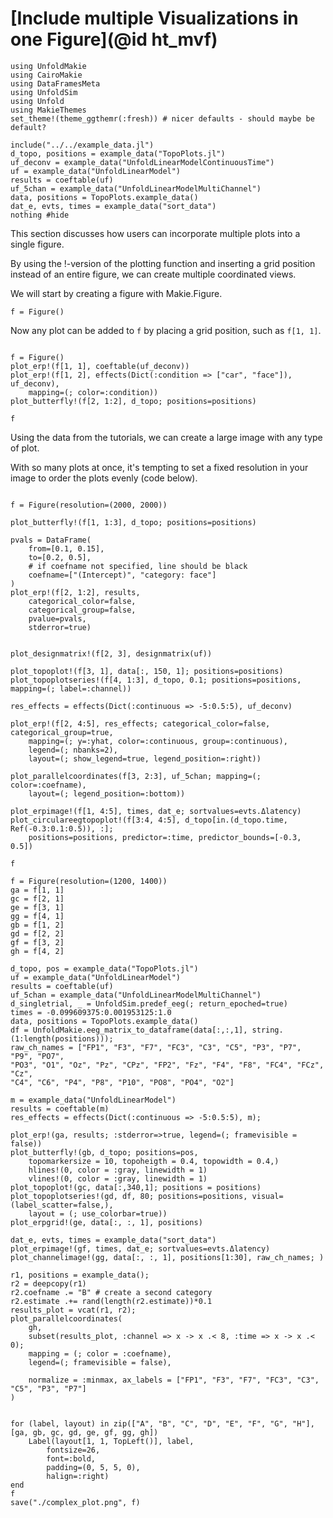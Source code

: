 # [Include multiple Visualizations in one Figure](@id ht_mvf)

```@example main
using UnfoldMakie
using CairoMakie
using DataFramesMeta
using UnfoldSim
using Unfold
using MakieThemes
set_theme!(theme_ggthemr(:fresh)) # nicer defaults - should maybe be default?

```
```@example main
include("../../example_data.jl")
d_topo, positions = example_data("TopoPlots.jl")
uf_deconv = example_data("UnfoldLinearModelContinuousTime")
uf = example_data("UnfoldLinearModel")
results = coeftable(uf)
uf_5chan = example_data("UnfoldLinearModelMultiChannel")
data, positions = TopoPlots.example_data()
dat_e, evts, times = example_data("sort_data")    
nothing #hide
```
This section discusses how users can incorporate multiple plots into a single figure.

By using the !-version of the plotting function and inserting a grid position instead of an entire figure, we can create multiple coordinated views.

We will start by creating a figure with Makie.Figure. 

`f = Figure()`

Now any plot can be added to `f` by placing a grid position, such as `f[1, 1]`.

```@example main

f = Figure()
plot_erp!(f[1, 1], coeftable(uf_deconv))
plot_erp!(f[1, 2], effects(Dict(:condition => ["car", "face"]), uf_deconv), 
    mapping=(; color=:condition))
plot_butterfly!(f[2, 1:2], d_topo; positions=positions)

f
```

Using the data from the tutorials, we can create a large image with any type of plot.

With so many plots at once, it's tempting to set a fixed resolution in your image to order the plots evenly (code below).

```@example main

f = Figure(resolution=(2000, 2000))

plot_butterfly!(f[1, 1:3], d_topo; positions=positions)

pvals = DataFrame(
    from=[0.1, 0.15],
    to=[0.2, 0.5],
    # if coefname not specified, line should be black
    coefname=["(Intercept)", "category: face"]
)
plot_erp!(f[2, 1:2], results, 
    categorical_color=false,
    categorical_group=false,
    pvalue=pvals,
    stderror=true)


plot_designmatrix!(f[2, 3], designmatrix(uf))

plot_topoplot!(f[3, 1], data[:, 150, 1]; positions=positions)
plot_topoplotseries!(f[4, 1:3], d_topo, 0.1; positions=positions, mapping=(; label=:channel))

res_effects = effects(Dict(:continuous => -5:0.5:5), uf_deconv)

plot_erp!(f[2, 4:5], res_effects; categorical_color=false, categorical_group=true,
    mapping=(; y=:yhat, color=:continuous, group=:continuous),
    legend=(; nbanks=2),
    layout=(; show_legend=true, legend_position=:right))

plot_parallelcoordinates(f[3, 2:3], uf_5chan; mapping=(; color=:coefname), 
    layout=(; legend_position=:bottom))

plot_erpimage!(f[1, 4:5], times, dat_e; sortvalues=evts.Δlatency)
plot_circulareegtopoplot!(f[3:4, 4:5], d_topo[in.(d_topo.time, Ref(-0.3:0.1:0.5)), :];
    positions=positions, predictor=:time, predictor_bounds=[-0.3, 0.5])

f
```

```@example main
f = Figure(resolution=(1200, 1400))
ga = f[1, 1]
gc = f[2, 1]
ge = f[3, 1]
gg = f[4, 1]
gb = f[1, 2]
gd = f[2, 2]
gf = f[3, 2]
gh = f[4, 2]

d_topo, pos = example_data("TopoPlots.jl")
uf = example_data("UnfoldLinearModel")
results = coeftable(uf)
uf_5chan = example_data("UnfoldLinearModelMultiChannel")
d_singletrial, _ = UnfoldSim.predef_eeg(; return_epoched=true)
times = -0.099609375:0.001953125:1.0
data, positions = TopoPlots.example_data()
df = UnfoldMakie.eeg_matrix_to_dataframe(data[:,:,1], string.(1:length(positions)));
raw_ch_names = ["FP1", "F3", "F7", "FC3", "C3", "C5", "P3", "P7", "P9", "PO7", 
"PO3", "O1", "Oz", "Pz", "CPz", "FP2", "Fz", "F4", "F8", "FC4", "FCz", "Cz", 
"C4", "C6", "P4", "P8", "P10", "PO8", "PO4", "O2"]

m = example_data("UnfoldLinearModel")
results = coeftable(m)
res_effects = effects(Dict(:continuous => -5:0.5:5), m);

plot_erp!(ga, results; :stderror=>true, legend=(; framevisible = false))
plot_butterfly!(gb, d_topo; positions=pos, 
    topomarkersize = 10, topoheigth = 0.4, topowidth = 0.4,)
    hlines!(0, color = :gray, linewidth = 1)
    vlines!(0, color = :gray, linewidth = 1)
plot_topoplot!(gc, data[:,340,1]; positions = positions)
plot_topoplotseries!(gd, df, 80; positions=positions, visual=(label_scatter=false,), 
    layout = (; use_colorbar=true))
plot_erpgrid!(ge, data[:, :, 1], positions)

dat_e, evts, times = example_data("sort_data")
plot_erpimage!(gf, times, dat_e; sortvalues=evts.Δlatency)
plot_channelimage!(gg, data[:, :, 1], positions[1:30], raw_ch_names; )

r1, positions = example_data();
r2 = deepcopy(r1)
r2.coefname .= "B" # create a second category
r2.estimate .+= rand(length(r2.estimate))*0.1
results_plot = vcat(r1, r2);
plot_parallelcoordinates(
    gh,
    subset(results_plot, :channel => x -> x .< 8, :time => x -> x .< 0);
    mapping = (; color = :coefname),
    legend=(; framevisible = false),
    
    normalize = :minmax, ax_labels = ["FP1", "F3", "F7", "FC3", "C3", "C5", "P3", "P7"]
)


for (label, layout) in zip(["A", "B", "C", "D", "E", "F", "G", "H"], [ga, gb, gc, gd, ge, gf, gg, gh])
    Label(layout[1, 1, TopLeft()], label,
        fontsize=26,
        font=:bold,
        padding=(0, 5, 5, 0),
        halign=:right)
end
f
save("./complex_plot.png", f)
```